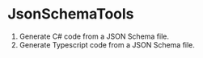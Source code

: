 # JsonSchemaTools
1. Generate C# code from a JSON Schema file.
2. Generate Typescript code from a JSON Schema file.
